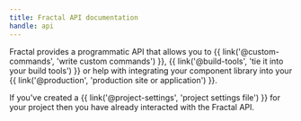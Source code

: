 ```yaml
---
title: Fractal API documentation
handle: api
---
```


Fractal provides a programmatic API that allows you to {{ link('@custom-commands', 'write custom commands') }}, {{ link('@build-tools', 'tie it into your build tools') }} or help with integrating your component library into your {{ link('@production', 'production site or application') }}.

If you've created a {{ link('@project-settings', 'project settings file') }} for your project then you have already interacted with the Fractal API.
